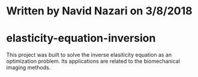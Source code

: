 # Written by Navid Nazari on 3/8/2018
# elasticity-equation-inversion
This project was built to solve the inverse elasiticity equation as an optimization problem. Its applications are related to the biomechanical imaging methods.
